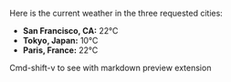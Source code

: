 Here is the current weather in the three requested cities:

- **San Francisco, CA:** 22°C
- **Tokyo, Japan:** 10°C
- **Paris, France:** 22°C

Cmd-shift-v to see with markdown preview extension
